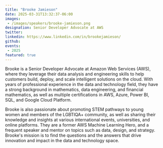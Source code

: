 ```yaml
---
title: "Brooke Jamieson"
date: 2025-03-31T13:32:37-06:00
images: 
 - /images/speakers/brooke-jamieson.png
designation: Senior Developer Advocate at AWS
twitter: 
linkedin: https://www.linkedin.com/in/brookejamieson/
github: 
events:
 - 2025
featured: true
---
```


Brooke is a Senior Developer Advocate at Amazon Web Services (AWS), where they leverage their data analysis and engineering skills to help customers build, deploy, and scale intelligent solutions on the cloud. With years of professional experience in the data and technology field, they have a strong background in mathematics, data engineering, and financial mathematics, as well as multiple certifications in AWS, Azure, Power BI, SQL, and Google Cloud Platform.

Brooke is also passionate about promoting STEM pathways to young women and members of the LGBTIQA+ community, as well as sharing their knowledge and insights at various international events, universities, and online platforms. They are a former AWS Machine Learning Hero, and a frequent speaker and mentor on topics such as data, design, and strategy. Brooke's mission is to find the questions and the answers that drive innovation and impact in the data and technology space.






